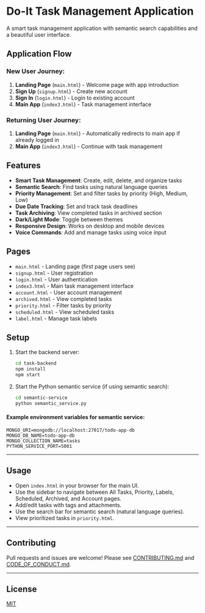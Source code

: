 # Do-It Task Management Application

A smart task management application with semantic search capabilities and a beautiful user interface.

## Application Flow

### New User Journey:

1. **Landing Page** (`main.html`) - Welcome page with app introduction
2. **Sign Up** (`signup.html`) - Create new account
3. **Sign In** (`login.html`) - Login to existing account
4. **Main App** (`index3.html`) - Task management interface

### Returning User Journey:

1. **Landing Page** (`main.html`) - Automatically redirects to main app if already logged in
2. **Main App** (`index3.html`) - Continue with task management

## Features

- **Smart Task Management**: Create, edit, delete, and organize tasks
- **Semantic Search**: Find tasks using natural language queries
- **Priority Management**: Set and filter tasks by priority (High, Medium, Low)
- **Due Date Tracking**: Set and track task deadlines
- **Task Archiving**: View completed tasks in archived section
- **Dark/Light Mode**: Toggle between themes
- **Responsive Design**: Works on desktop and mobile devices
- **Voice Commands**: Add and manage tasks using voice input

## Pages

- `main.html` - Landing page (first page users see)
- `signup.html` - User registration
- `login.html` - User authentication
- `index3.html` - Main task management interface
- `account.html` - User account management
- `archived.html` - View completed tasks
- `priority.html` - Filter tasks by priority
- `scheduled.html` - View scheduled tasks
- `label.html` - Manage task labels

## Setup

1. Start the backend server:
   ```bash
   cd task-backend
   npm install
   npm start
   ```

2. Start the Python semantic service (if using semantic search):
   ```bash
   cd semantic-service
   python semantic_service.py
   ```

#### Example environment variables for semantic service:
```
MONGO_URI=mongodb://localhost:27017/todo-app-db
MONGO_DB_NAME=todo-app-db
MONGO_COLLECTION_NAME=tasks
PYTHON_SERVICE_PORT=5001
```

---

## Usage
- Open `index.html` in your browser for the main UI.
- Use the sidebar to navigate between All Tasks, Priority, Labels, Scheduled, Archived, and Account pages.
- Add/edit tasks with tags and attachments.
- Use the search bar for semantic search (natural language queries).
- View prioritized tasks in `priority.html`.

---

## Contributing
Pull requests and issues are welcome! Please see [CONTRIBUTING.md](CONTRIBUTING.md) and [CODE_OF_CONDUCT.md](CODE_OF_CONDUCT.md).

---

## License
[MIT](LICENSE)
